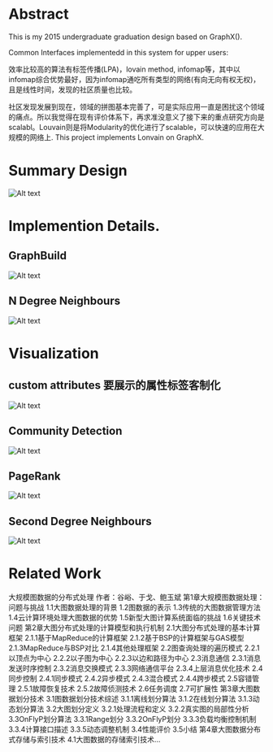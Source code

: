 # Abstract

This is my 2015 undergraduate graduation design based on GraphX().

Common Interfaces implementedd in this system for upper users:


效率比较高的算法有标签传播(LPA)，lovain method, infomap等，其中以infomap综合优势最好，因为infomap通吃所有类型的网络(有向无向有权无权)，且是线性时间，发现的社区质量也比较。


社区发现发展到现在，领域的拼图基本完善了，可是实际应用一直是困扰这个领域的痛点。所以我觉得在现有评价体系下，再求准没意义了接下来的重点研究方向是scalabl。Louvain则是将Modularity的优化进行了scalable，可以快速的应用在大规模的网络上. This project implements Lonvain on GraphX.

# Summary Design
![Alt text](https://github.com/cld378632668/A-community-detect-System-based-on-GraphX/raw/master/design/System_Architecture.png)


# Implemention Details.

## GraphBuild
![Alt text](https://github.com/cld378632668/A-community-detect-System-based-on-GraphX/raw/master/design/GraphBuild_flow_chart.png)
## N Degree Neighbours
![Alt text](https://github.com/cld378632668/A-community-detect-System-based-on-GraphX/raw/master/design/flow_chart_of_find_n-layer_neighbors_algorithm.png)



# Visualization

## custom attributes  要展示的属性标签客制化
![Alt text](https://github.com/cld378632668/A-community-detect-System-based-on-GraphX/raw/master/visualization/带有人物姓名和关系的图构建可视化结果.png)


## Community Detection
![Alt text](https://github.com/cld378632668/A-community-detect-System-based-on-GraphX/raw/master/visualization/顶点分组可视化结果.png)

## PageRank
![Alt text](https://github.com/cld378632668/A-community-detect-System-based-on-GraphX/raw/master/visualization/顶点重要程度可视化结果.png)


## Second Degree Neighbours
![Alt text](https://github.com/cld378632668/A-community-detect-System-based-on-GraphX/raw/master/visualization/节点邻居计算可视化结果.png)

# Related Work
大规模图数据的分布式处理 作者：谷峪、于戈、鲍玉斌
第1章大规模图数据处理： 问题与挑战
1.1大图数据处理的背景
1.2图数据的表示
1.3传统的大图数据管理方法
1.4云计算环境处理大图数据的优势
1.5新型大图计算系统面临的挑战
1.6关键技术问题
第2章大图分布式处理的计算模型和执行机制
2.1大图分布式处理的基本计算框架
2.1.1基于MapReduce的计算框架
2.1.2基于BSP的计算框架与GAS模型
2.1.3MapReduce与BSP对比
2.1.4其他处理框架
2.2图查询处理的遍历模式
2.2.1以顶点为中心
2.2.2以子图为中心
2.2.3以边和路径为中心
2.3消息通信
2.3.1消息发送时序控制
2.3.2消息交换模式
2.3.3网络通信平台
2.3.4上层消息优化技术
2.4同步控制
2.4.1同步模式
2.4.2异步模式
2.4.3混合模式
2.4.4跨步模式
2.5容错管理
2.5.1故障恢复技术
2.5.2故障侦测技术
2.6任务调度
2.7可扩展性
第3章大图数据划分技术
3.1图数据划分技术综述
3.1.1离线划分算法
3.1.2在线划分算法
3.1.3动态划分算法
3.2大图划分定义
3.2.1处理流程和定义
3.2.2真实图的局部性分析
3.3OnFlyP划分算法
3.3.1Range划分
3.3.2OnFlyP划分
3.3.3负载均衡控制机制
3.3.4计算接口描述
3.3.5动态调整机制
3.4性能评价
3.5小结
第4章大图数据分布式存储与索引技术
4.1大图数据的存储索引技术...


